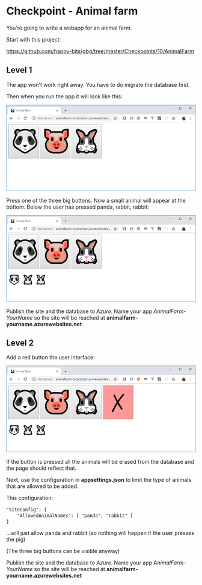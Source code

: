 # Checkpoint - Animal farm

You're going to write a webapp for an animal farm.

Start with this project:

https://github.com/happy-bits/gbg/tree/master/Checkpoints/10/AnimalFarm

## Level 1

The app won't work right away. You have to do migrate the database first.

Then when you run the app it will look like this:

![](00.png)

Press one of the three big buttons. Now a small animal will appear at the bottom. Below the user has pressed panda, rabbit, rabbit:

![](01.png)

Publish the site and the database to *Azure*. Name your app *AnimalFarm-YourName* so the site will be reached at **animalfarm-yourname.azurewebsites.net**


## Level 2

Add a red button the user interface:

![](02.png)

If the button is pressed all the animals will be erased from the database and the page should reflect that.

Next, use the configuration in **appsettings.json** to limit the type of animals that are allowed to be added.

This configuration:

	"SiteConfig": {
		"AllowedAnimalNames": [ "panda", "rabbit" ]
	}

...will just allow panda and rabbit (so nothing will happen if the user presses the pig)

(The three big buttons can be visible anyway)

Publish the site and the database to *Azure*. Name your app *AnimalFarm-YourName* so the site will be reached at **animalfarm-yourname.azurewebsites.net**